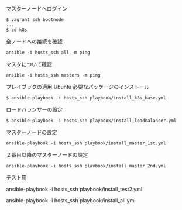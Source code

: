 マスターノードへログイン

~~~
$ vagrant ssh bootnode
...
$ cd k8s
~~~

全ノードへの接続を確認

~~~
ansible -i hosts_ssh all -m ping
~~~

マスタについて確認

~~~
ansible -i hosts_ssh masters -m ping
~~~


プレイブックの適用 Ubuntu 必要なパッケージのインストール

~~~
$ ansible-playbook -i hosts_ssh playbook/install_k8s_base.yml
~~~

ロードバランサーの設定

~~~
$ ansible-playbook -i hosts_ssh playbook/install_loadbalancer.yml
~~~

マスターノードの設定

~~~
ansible-playbook -i hosts_ssh playbook/install_master_1st.yml
~~~


２番目以降のマスターノードの設定

~~~
ansible-playbook -i hosts_ssh playbook/install_master_2nd.yml
~~~


テスト用

ansible-playbook -i hosts_ssh playbook/install_test2.yml

ansible-playbook -i hosts_ssh playbook/install_all.yml
